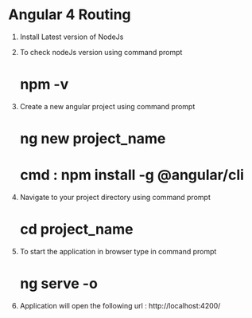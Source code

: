 # Angular 4 Routing

1. Install Latest version of NodeJs
2. To check nodeJs version using command prompt 

     # npm -v

3. Create a new angular project using command prompt         
   
   #  ng new project_name
  
   #  cmd : npm install -g @angular/cli
  
4. Navigate to your project directory using command prompt   

   # cd project_name
   
5. To start the application in browser type in command prompt   

   # ng serve -o
   
   
6. Application will open the following url :  http://localhost:4200/
